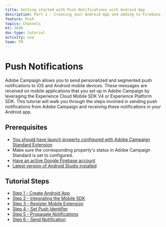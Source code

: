 ```yaml
---
title: Getting started with Push Notifications with Android App
description: Part 1 - Creating your Android App and adding to Firebase. 
feature: Push
topics: Channels
kt: 3846
doc-type: tutorial
activity: use
team: TM
---
```

# Push Notifications

Adobe Campaign allows you to send personalized and segmented push notifications to iOS and Android mobile devices.
These messages are received on mobile applications that you set up in Adobe Campaign by leveraging the Experience Cloud Mobile SDK V4 or Experience Platform SDK.
This tutorial will walk you through the steps involved in sending push notifications from Adobe Campaign and receiving these notifications in your Android app.

## Prerequisites

* [You should have launch property configured with Adobe Campaign Standard Extension](https://video.tv.adobe.com/v/26224?quality=12)
* Make sure the corresponding property's status in Adobe Campaign Standard is set to configured.
* [Have an active Google Firebase account](https://firebase.google.com)
* [Latest version of Android Studio installed](https://developer.android.com/studio)

## Tutorial Steps

* [Step 1 - Create Android App](/help/acs/communication-channels/mobile/push-notifications/getting-started-push-notification-android/create-android-app.md)
* [Step 2 - Integrating the Mobile SDK](/help/acs/communication-channels/mobile/push-notifications/getting-started-push-notification-android/integrating-with-mobile-sdk.md)
* [Step 3 - Register Mobile Extension](/help/acs/communication-channels/mobile/push-notifications/getting-started-push-notification-android/register-mobile-extensions.md)
* [Step 4 - Set Push Identifier](/help/acs/communication-channels/mobile/push-notifications/getting-started-push-notification-android/set-push-identifier.md)
* [Step 5 - Propagate Notifications](/help/acs/communication-channels/mobile/push-notifications/getting-started-push-notification-android/propagate-notification.md)
* [Step 6 - Send Notification](/help/acs/communication-channels/mobile/push-notifications/getting-started-push-notification-android/send-push-notification.md)
